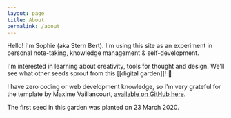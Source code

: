 ```yaml
---
layout: page
title: About
permalink: /about
---
```


Hello! I'm Sophie (aka Stern Bert). I'm using this site as an experiment in personal note-taking, knowledge management & self-development.

I'm interested in learning about creativity, tools for thought and design. We'll see what other seeds sprout from this [[digital garden]]!  🌱

I have zero coding or web development knowledge, so I'm very grateful for the template by Maxime Vaillancourt, [available on GitHub here](https://github.com/maximevaillancourt/digital-garden-jekyll-template).

The first seed in this garden was planted on 23 March 2020.

